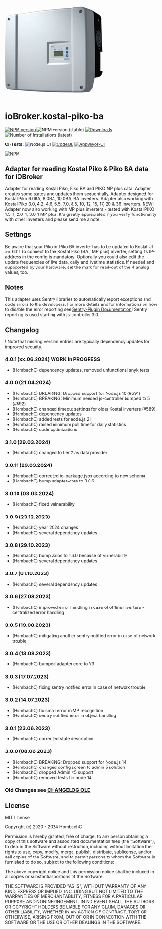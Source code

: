 ![Logo](admin/picoba.png)
# ioBroker.kostal-piko-ba

[![NPM version](https://img.shields.io/npm/v/iobroker.kostal-piko-ba.svg)](https://www.npmjs.com/package/iobroker.kostal-piko-ba)
![NPM version (stable)](https://ioBroker.live/badges/kostal-piko-ba-stable.svg)
[![Downloads](https://img.shields.io/npm/dm/iobroker.kostal-piko-ba.svg)](https://www.npmjs.com/package/iobroker.kostal-piko-ba)
![Number of Installations (latest)](https://ioBroker.live/badges/kostal-piko-ba-installed.svg)

**CI-Tests:**
![Node.js CI](https://github.com/hombach/ioBroker.kostal-piko-ba/workflows/Node.js%20CI/badge.svg)
[![CodeQL](https://github.com/hombach/ioBroker.kostal-piko-ba/actions/workflows/codeql-analysis.yml/badge.svg)](https://github.com/hombach/ioBroker.kostal-piko-ba/actions/workflows/codeql-analysis.yml)
[![Appveyor-CI](https://ci.appveyor.com/api/projects/status/github/hombach/ioBroker.kostal-piko-ba?branch=master&svg=true)](https://ci.appveyor.com/project/hombach/iobroker-kostal-piko-ba)

[![NPM](https://nodei.co/npm/iobroker.kostal-piko-ba.png?downloads=true)](https://nodei.co/npm/iobroker.kostal-piko-ba/)


## Adapter for reading Kostal Piko & Piko BA data for iOBroker
Adapter for reading Kostal Piko, Piko BA and PIKO MP plus data. Adapter creates some states and updates them sequentially.
Adapter designed for Kostal Piko 6.0BA, 8.0BA, 10.0BA, BA inverters.
Adapter also working with Kostal Piko 3.0, 4.2, 4.6, 5.5, 7.0, 8.5, 10, 12, 15, 17, 20 & 36 inverters. 
NEW! Adapter now also working with MP plus inverters - tested with Kostal PIKO 1.5-1, 2.0-1, 3.0-1 MP plus.
It's greatly appreciated if you verify functionality with other inverters and please send me a note.

## Settings
Be aware that your Piko or Piko BA inverter has to be updated to Kostal UI >= 6.11!
To connect to the Kostal Piko (BA / MP plus) inverter, setting its IP-address in the config is mandatory.
Optionally you could also edit the update frequencies of live data, daily and livetime statistics.
If needed and supoported by your hardware, set the mark for read-out of the 4 analog values, too.

## Notes
This adapter uses Sentry libraries to automatically report exceptions and code errors to the developers. For more details and for informations on how to disable the error reporting see [Sentry-Plugin Documentation](https://github.com/ioBroker/plugin-sentry#plugin-sentry)! Sentry reporting is used starting with js-controller 3.0.

## Changelog

! Note that missing version entries are typically dependency updates for improved security.

### 4.0.1 (xx.06.2024) WORK in PROGRESS

* (HombachC) dependency updates, removed unfunctional snyk tests

### 4.0.0 (21.04.2024)

* (HombachC) BREAKING: Dropped support for Node.js 16 (#591)
* (HombachC) BREAKING: Minimum needed js-controller bumped to 5 (#592)
* (HombachC) changed timeout settings for older Kostal inverters (#589)
* (HombachC) dependency updates
* (HombachC) added tests for node.js 21
* (HombachC) raised minimum poll time for daily statistics
* (HombachC) code optimizations

### 3.1.0 (29.03.2024)

* (HombachC) changed to tier 2 as data provider

### 3.0.11 (29.03.2024)

* (HombachC) corrected io-package.json according to new schema
* (HombachC) bump adapter-core to 3.0.6

### 3.0.10 (03.03.2024)

* (HombachC) fixed vulnerability

### 3.0.9 (23.12.2023)

* (HombachC) year 2024 changes
* (HombachC) several dependency updates 

### 3.0.8 (29.10.2023)

* (HombachC) bump axios to 1.6.0 because of vulnerability
* (HombachC) several dependency updates 

### 3.0.7 (01.10.2023)

* (HombachC) several dependency updates 

### 3.0.6 (27.08.2023)

* (HombachC) improved error handling in case of offline inverters - centralized error handling 

### 3.0.5 (19.08.2023)

* (HombachC) mitigating another sentry notified error in case of network trouble

### 3.0.4 (13.08.2023)

* (HombachC) bumped adapter core to V3

### 3.0.3 (17.07.2023)

* (HombachC) fixing sentry notified error in case of network trouble

### 3.0.2 (14.07.2023)

* (HombachC) fix small error in MP recognition
* (HombachC) sentry notified error in object handling

### 3.0.1 (23.06.2023)

* (HombachC) corrected state description

### 3.0.0 (08.06.2023)

* (HombachC) BREAKING: Dropped support for Node.js 14
* (HombachC) changed config screen to admin 5 solution
* (HombachC) dropped Admin <5 support
* (HombachC) removed tests for node 14

### Old Changes see [CHANGELOG OLD](CHANGELOG_OLD.md)

## License
MIT License

Copyright (c) 2020 - 2024 HombachC

Permission is hereby granted, free of charge, to any person obtaining a copy
of this software and associated documentation files (the "Software"), to deal
in the Software without restriction, including without limitation the rights
to use, copy, modify, merge, publish, distribute, sublicense, and/or sell
copies of the Software, and to permit persons to whom the Software is
furnished to do so, subject to the following conditions:

The above copyright notice and this permission notice shall be included in all
copies or substantial portions of the Software.

THE SOFTWARE IS PROVIDED "AS IS", WITHOUT WARRANTY OF ANY KIND, EXPRESS OR
IMPLIED, INCLUDING BUT NOT LIMITED TO THE WARRANTIES OF MERCHANTABILITY,
FITNESS FOR A PARTICULAR PURPOSE AND NONINFRINGEMENT. IN NO EVENT SHALL THE
AUTHORS OR COPYRIGHT HOLDERS BE LIABLE FOR ANY CLAIM, DAMAGES OR OTHER
LIABILITY, WHETHER IN AN ACTION OF CONTRACT, TORT OR OTHERWISE, ARISING FROM,
OUT OF OR IN CONNECTION WITH THE SOFTWARE OR THE USE OR OTHER DEALINGS IN THE
SOFTWARE.
